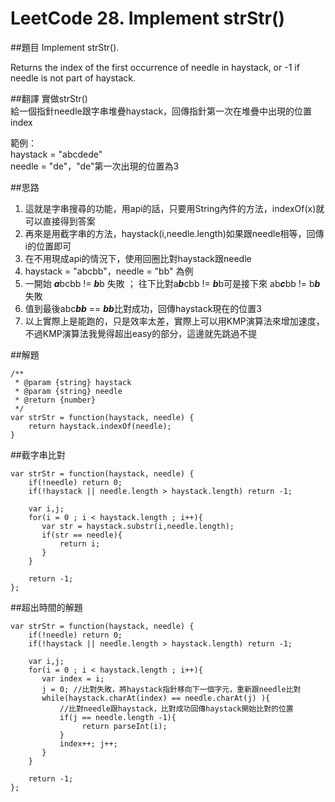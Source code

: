 ﻿# LeetCode 28. Implement strStr()

##題目
Implement strStr().

Returns the index of the first occurrence of needle in haystack, or -1 if needle is not part of haystack.

##翻譯
實做strStr()  
給一個指針needle跟字串堆疊haystack，回傳指針第一次在堆疊中出現的位置index

範例：  
haystack = "abcdede"  
needle  = "de"，"de"第一次出現的位置為3

##思路
1. 這就是字串搜尋的功能，用api的話，只要用String內件的方法，indexOf(x)就可以直接得到答案
2. 再來是用截字串的方法，haystack(i,needle.length)如果跟needle相等，回傳i的位置即可
2. 在不用現成api的情況下，使用回圈比對haystack跟needle
3. haystack = "abcbb"，needle = "bb" 為例
4. 一開始 ***a***bcbb != ***b***b 失敗 ； 往下比對a***b***cbb != ***b***b可是接下來 ab***c***bb != b***b*** 失敗
5. 值到最後abc***bb*** == ***bb***比對成功，回傳haystack現在的位置3
6. 以上實際上是能跑的，只是效率太差，實際上可以用KMP演算法來增加速度，不過KMP演算法我覺得超出easy的部分，這邊就先跳過不提
  
  
##解題
```
/**
 * @param {string} haystack
 * @param {string} needle
 * @return {number}
 */
var strStr = function(haystack, needle) {
    return haystack.indexOf(needle);
}	
```

##截字串比對
```
var strStr = function(haystack, needle) {
    if(!needle) return 0;
    if(!haystack || needle.length > haystack.length) return -1;
    
    var i,j;
    for(i = 0 ; i < haystack.length ; i++){
       var str = haystack.substr(i,needle.length);
       if(str == needle){
           return i;
       }
    }
    
    return -1;
};
```

##超出時間的解題
```
var strStr = function(haystack, needle) {
    if(!needle) return 0;
    if(!haystack || needle.length > haystack.length) return -1;
    
    var i,j;
    for(i = 0 ; i < haystack.length ; i++){
       var index = i;
       j = 0; //比對失敗，將haystack指針移向下一個字元，重新跟needle比對
       while(haystack.charAt(index) == needle.charAt(j) ){
           //比對needle跟haystack，比對成功回傳haystack開始比對的位置
           if(j == needle.length -1){
                return parseInt(i);   
           }
           index++; j++;
       }
    }
    
    return -1;
};
```
